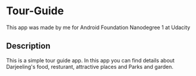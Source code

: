 # Tour-Guide
This app was made by me for Android Foundation Nanodegree 1 at Udacity

## Description
This is a simple tour guide app. In this app you can find details about Darjeeling's food, resturant, attractive places and 
Parks and garden.
